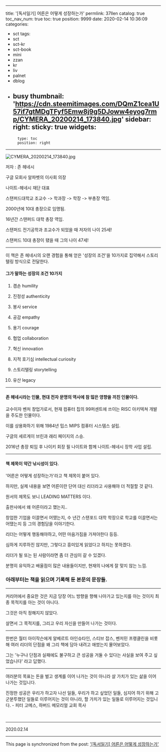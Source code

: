 
---
title: '[독서일기] 어른은 어떻게 성장하는가'
permlink: 37llen
catalog: true
toc_nav_num: true
toc: true
position: 9999
date: 2020-02-14 10:36:09
categories:
- sct
tags:
- sct
- sct-kr
- sct-book
- mini
- zzan
- kr
- liv
- palnet
- dblog
- busy
thumbnail: 'https://cdn.steemitimages.com/DQmZ1cea1U57if7gtMDgTFyf5Emw8j9g5DJoww4eyog7rmp/CYMERA_20200214_173840.jpg'
sidebar:
    right:
        sticky: true
widgets:
    -
        type: toc
        position: right
---


![CYMERA_20200214_173840.jpg](https://cdn.steemitimages.com/DQmZ1cea1U57if7gtMDgTFyf5Emw8j9g5DJoww4eyog7rmp/CYMERA_20200214_173840.jpg)

저자 : 존 헤네시

구글 모회사 알파벳의 이사회 의장

나이트-헤네시 재단 대표

스탠퍼드대학교 조교수 -> 학과장 -> 학장 -> 부총장 역임.

2000년에 10대 총장으로 임명됨.

16년간 스탠퍼드 대학 총장 역임.

스탠퍼드 전기공학과 조교수가 되었을 때 저자의 나이 25세!

스탠퍼드 10대 총장이 됐을 때 그의 나이 47세!

***

이 책은 존 헤네시의 오랜 경험을 통해 얻은 '성장의 조건'을 10가지로 집약해서 스토리텔링 방식으로 전달한다.

#### 그가 말하는 성장의 조건 10가지
#### 

1. 겸손 humility

2. 진정성 authenticity

3. 봉사 service 

4. 공감 empathy

5. 용기 courage

6. 협업 collaboration

7. 혁신 innovation

8. 지적 호기심 intellectual curiosity

9. 스토리텔링 storytelling

10. 유산 legacy

***

#### 존 헤네시라는 인물, 현대 전자 문명의 역사에 참 많은 영향을 끼친 인물이다.
#### 

교수이자 벤처 창업가로서, 현재 컴퓨터 칩의 99퍼센트에 쓰이는 RISC 아키텍쳐 개발을 주도한 인물이다.

이를 상용화하기 위해 1984년 밉스 MIPS 컴퓨터 시스템스 설립.

구글의 세르게이 브린과 래리 페이지의 스승.

2016년 총장 퇴임 후 나이키 회장 필 나이트와 함께 나이트-헤네시 장학 사업 설립.

***

#### 책 제목이 약간 낚시성이 있다.
#### 

'어른은 어떻게 성장하는가'라고 책 제목이 붙어 있다.

하지만, 실제 내용을 보면 어른이란 단어 대신 리더라고 사용해야 더 적절할 것 같다.

원서의 제목도 보니 LEADING MATTERS 이다.

출판사에서 왜 어른이라고 했는지..

창업한 기업을 이끌면서 어땠는지, 수 년간 스탠포드 대학 학장으로 학교를 이끌면서는 어땠는지 등 그의 경험담을 이야기한다.

리더는 어떻게 행동해야하고, 어떤 마음가짐을 가져야한다 등등.

심하게 지루하진 않지만, 그렇다고 흥미있게 읽었다고 하지는 못하겠다.

리더가 될 또는 된 사람이라면 좀 더 관심이 갈 수 있겠다. 

분명히 유익하고 배울점이 많은 내용들이지만, 현재의 나에게 잘 맞지 않는 느낌.

### 아래부터는 책을 읽으며 기록해 둔 본문의 문장들.

***

커리어에서 중요한 것은 지금 당장 어느 방향을 향해 나아가고 있는지를 아는 것이지 최종 목적지를 아는 것이 아니다. 

그것은 아직 정해지지 않았다.

살면서 그 목적지를, 그리고 우리 자신을 만들어 나가는 것이다.

***

한번은 월터 아이작슨에게 알베르트 아인슈타인, 스티브 잡스, 벤저민 프랭클린을 비롯해 여러 리더의 단점을 왜 그리 책에 담아 내려고 애썼는지 물어보았다.

그는 '누구나 단점과 실패에도 불구하고 큰 성공을 거둘 수 있다는 사실을 보여 주고 싶었습니다' 라고 답했다.

***

여러분의 목표는 돈을 벌고 생계를 이어 나가는 것이 아니라 살 가치가 있는 삶을 이어 나가는 것입니다.

진정한 성공은 우리가 하고자 나선 일들,
우리가 하고 싶었던 일들, 
심지어 하기 위해 고군분투했던 일들로 이루어지는 것이 아니라, 할 가치가 있는 일들로 이루어지는 것입니다. - 피터 고메스, 하버드 메모리얼 교회 목사 

​
***

2020.02.14

- - -

This page is synchronized from the post: ['[독서일기] 어른은 어떻게 성장하는가'](https://steemit.com/@lucky2015/37llen)
